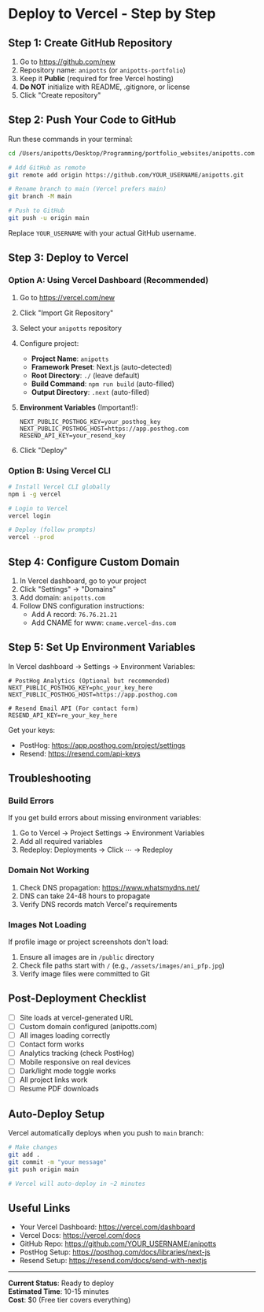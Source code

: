 # Deploy to Vercel - Step by Step

## Step 1: Create GitHub Repository

1. Go to https://github.com/new
2. Repository name: `anipotts` (or `anipotts-portfolio`)
3. Keep it **Public** (required for free Vercel hosting)
4. **Do NOT** initialize with README, .gitignore, or license
5. Click "Create repository"

## Step 2: Push Your Code to GitHub

Run these commands in your terminal:

```bash
cd /Users/anipotts/Desktop/Programming/portfolio_websites/anipotts.com

# Add GitHub as remote
git remote add origin https://github.com/YOUR_USERNAME/anipotts.git

# Rename branch to main (Vercel prefers main)
git branch -M main

# Push to GitHub
git push -u origin main
```

Replace `YOUR_USERNAME` with your actual GitHub username.

## Step 3: Deploy to Vercel

### Option A: Using Vercel Dashboard (Recommended)

1. Go to https://vercel.com/new
2. Click "Import Git Repository"
3. Select your `anipotts` repository
4. Configure project:
   - **Project Name**: `anipotts`
   - **Framework Preset**: Next.js (auto-detected)
   - **Root Directory**: `./` (leave default)
   - **Build Command**: `npm run build` (auto-filled)
   - **Output Directory**: `.next` (auto-filled)
5. **Environment Variables** (Important!):

   ```
   NEXT_PUBLIC_POSTHOG_KEY=your_posthog_key
   NEXT_PUBLIC_POSTHOG_HOST=https://app.posthog.com
   RESEND_API_KEY=your_resend_key
   ```

6. Click "Deploy"

### Option B: Using Vercel CLI

```bash
# Install Vercel CLI globally
npm i -g vercel

# Login to Vercel
vercel login

# Deploy (follow prompts)
vercel --prod
```

## Step 4: Configure Custom Domain

1. In Vercel dashboard, go to your project
2. Click "Settings" → "Domains"
3. Add domain: `anipotts.com`
4. Follow DNS configuration instructions:
   - Add A record: `76.76.21.21`
   - Add CNAME for www: `cname.vercel-dns.com`

## Step 5: Set Up Environment Variables

In Vercel dashboard → Settings → Environment Variables:

```env
# PostHog Analytics (Optional but recommended)
NEXT_PUBLIC_POSTHOG_KEY=phc_your_key_here
NEXT_PUBLIC_POSTHOG_HOST=https://app.posthog.com

# Resend Email API (For contact form)
RESEND_API_KEY=re_your_key_here
```

Get your keys:

- PostHog: https://app.posthog.com/project/settings
- Resend: https://resend.com/api-keys

## Troubleshooting

### Build Errors

If you get build errors about missing environment variables:

1. Go to Vercel → Project Settings → Environment Variables
2. Add all required variables
3. Redeploy: Deployments → Click ⋯ → Redeploy

### Domain Not Working

1. Check DNS propagation: https://www.whatsmydns.net/
2. DNS can take 24-48 hours to propagate
3. Verify DNS records match Vercel's requirements

### Images Not Loading

If profile image or project screenshots don't load:

1. Ensure all images are in `/public` directory
2. Check file paths start with `/` (e.g., `/assets/images/ani_pfp.jpg`)
3. Verify image files were committed to Git

## Post-Deployment Checklist

- [ ] Site loads at vercel-generated URL
- [ ] Custom domain configured (anipotts.com)
- [ ] All images loading correctly
- [ ] Contact form works
- [ ] Analytics tracking (check PostHog)
- [ ] Mobile responsive on real devices
- [ ] Dark/light mode toggle works
- [ ] All project links work
- [ ] Resume PDF downloads

## Auto-Deploy Setup

Vercel automatically deploys when you push to `main` branch:

```bash
# Make changes
git add .
git commit -m "your message"
git push origin main

# Vercel will auto-deploy in ~2 minutes
```

## Useful Links

- Your Vercel Dashboard: https://vercel.com/dashboard
- Vercel Docs: https://vercel.com/docs
- GitHub Repo: https://github.com/YOUR_USERNAME/anipotts
- PostHog Setup: https://posthog.com/docs/libraries/next-js
- Resend Setup: https://resend.com/docs/send-with-nextjs

---

**Current Status**: Ready to deploy  
**Estimated Time**: 10-15 minutes  
**Cost**: $0 (Free tier covers everything)

